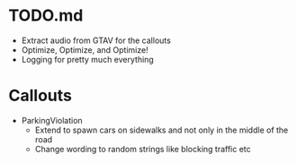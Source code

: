 # TODO.md
- Extract audio from GTAV for the callouts
- Optimize, Optimize, and Optimize!
- Logging for pretty much everything


# Callouts
- ParkingViolation
    - Extend to spawn cars on sidewalks and not only in the middle of the road
    - Change wording to random strings like blocking traffic etc
